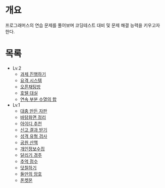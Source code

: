 # 개요
프로그래머스의 연습 문제를 풀어보며 코딩테스트 대비 및 문제 해결 능력을 키우고자 한다.

# 목록
* Lv.2
  * [과제 진행하기](https://github.com/shhawn/coding-test-prac/blob/main/Lv.2/과제%20진행하기.md)
  * [요격 시스템](https://github.com/shhawn/coding-test-prac/blob/main/Lv.2/요격%20시스템.md)
  * [오픈채팅방](https://github.com/shhawn/coding-test-prac/blob/main/Lv.2/오픈채팅방.md)
  * [호텔 대실](https://github.com/shhawn/coding-test-prac/blob/main/Lv.2/호텔%20대실.md)
  * [연속 부분 수열의 합](https://github.com/shhawn/coding-test-prac/blob/main/Lv.2/연속%20부분%20수열의%20합.md)
* Lv.1
  * [대충 만든 자판](https://github.com/shhawn/coding-test-prac/blob/main/Lv.1/대충%20만든%20자판.md)
  * [바탕화면 정리](https://github.com/shhawn/coding-test-prac/blob/main/Lv.1/바탕화면%20정리.md)
  * [아이디 추천](https://github.com/shhawn/coding-test-prac/blob/main/Lv.1/아이디%20추천.md)
  * [신고 결과 받기](https://github.com/shhawn/coding-test-prac/blob/main/Lv.1/신고%20결과%20받기.md)
  * [성격 유형 검사](https://github.com/shhawn/coding-test-prac/blob/main/Lv.1/성격%20유형%20검사.md)
  * [공원 산책](https://github.com/shhawn/coding-test-prac/blob/main/Lv.1/공원%20산책.md)
  * [개인정보수집](https://github.com/shhawn/coding-test-prac/blob/main/Lv.1/개인정보수집.md)
  * [달리기 경주](https://github.com/shhawn/coding-test-prac/blob/main/Lv.1/달리기%20경주.md)
  * [추억 점수](https://github.com/shhawn/coding-test-prac/blob/main/Lv.1/추억%20점수.md)
  * [덧칠하기](https://github.com/shhawn/coding-test-prac/blob/main/Lv.1/덧칠하기.md)
  * [둘만의 암호](https://github.com/shhawn/coding-test-prac/blob/main/Lv.1/둘만의%20암호.md)
  * [폰켓몬](https://github.com/shhawn/coding-test-prac/blob/main/Lv.1/폰켓몬.md)